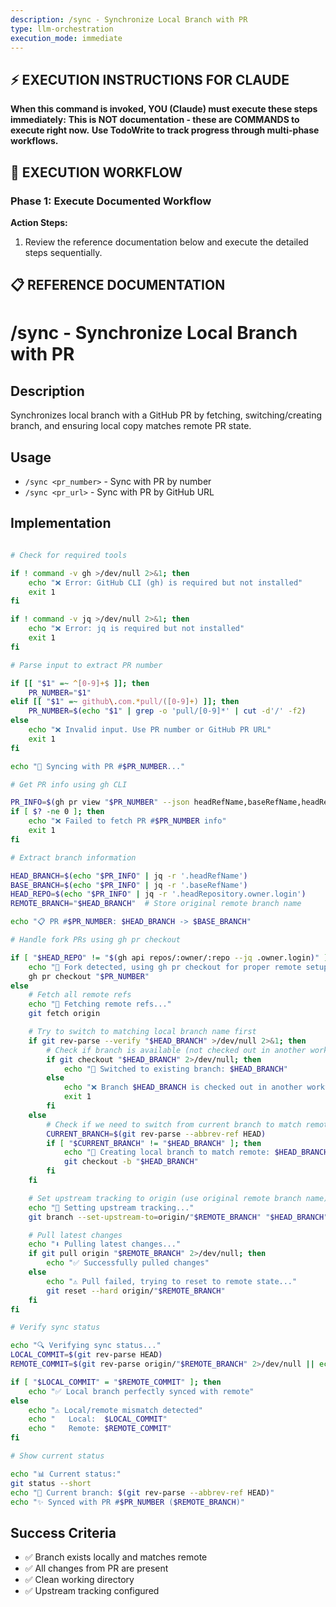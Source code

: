 ```yaml
---
description: /sync - Synchronize Local Branch with PR
type: llm-orchestration
execution_mode: immediate
---
```

## ⚡ EXECUTION INSTRUCTIONS FOR CLAUDE
**When this command is invoked, YOU (Claude) must execute these steps immediately:**
**This is NOT documentation - these are COMMANDS to execute right now.**
**Use TodoWrite to track progress through multi-phase workflows.**

## 🚨 EXECUTION WORKFLOW

### Phase 1: Execute Documented Workflow

**Action Steps:**
1. Review the reference documentation below and execute the detailed steps sequentially.

## 📋 REFERENCE DOCUMENTATION

# /sync - Synchronize Local Branch with PR

## Description

Synchronizes local branch with a GitHub PR by fetching, switching/creating branch, and ensuring local copy matches remote PR state.

## Usage

- `/sync <pr_number>` - Sync with PR by number
- `/sync <pr_url>` - Sync with PR by GitHub URL

## Implementation

```bash

# Check for required tools

if ! command -v gh >/dev/null 2>&1; then
    echo "❌ Error: GitHub CLI (gh) is required but not installed"
    exit 1
fi

if ! command -v jq >/dev/null 2>&1; then
    echo "❌ Error: jq is required but not installed"
    exit 1
fi

# Parse input to extract PR number

if [[ "$1" =~ ^[0-9]+$ ]]; then
    PR_NUMBER="$1"
elif [[ "$1" =~ github\.com.*pull/([0-9]+) ]]; then
    PR_NUMBER=$(echo "$1" | grep -o 'pull/[0-9]*' | cut -d'/' -f2)
else
    echo "❌ Invalid input. Use PR number or GitHub PR URL"
    exit 1
fi

echo "🔄 Syncing with PR #$PR_NUMBER..."

# Get PR info using gh CLI

PR_INFO=$(gh pr view "$PR_NUMBER" --json headRefName,baseRefName,headRepository 2>/dev/null)
if [ $? -ne 0 ]; then
    echo "❌ Failed to fetch PR #$PR_NUMBER info"
    exit 1
fi

# Extract branch information

HEAD_BRANCH=$(echo "$PR_INFO" | jq -r '.headRefName')
BASE_BRANCH=$(echo "$PR_INFO" | jq -r '.baseRefName')
HEAD_REPO=$(echo "$PR_INFO" | jq -r '.headRepository.owner.login')
REMOTE_BRANCH="$HEAD_BRANCH"  # Store original remote branch name

echo "📋 PR #$PR_NUMBER: $HEAD_BRANCH -> $BASE_BRANCH"

# Handle fork PRs using gh pr checkout

if [ "$HEAD_REPO" != "$(gh api repos/:owner/:repo --jq .owner.login)" ]; then
    echo "🔗 Fork detected, using gh pr checkout for proper remote setup..."
    gh pr checkout "$PR_NUMBER"
else
    # Fetch all remote refs
    echo "🔄 Fetching remote refs..."
    git fetch origin

    # Try to switch to matching local branch name first
    if git rev-parse --verify "$HEAD_BRANCH" >/dev/null 2>&1; then
        # Check if branch is available (not checked out in another worktree)
        if git checkout "$HEAD_BRANCH" 2>/dev/null; then
            echo "🔄 Switched to existing branch: $HEAD_BRANCH"
        else
            echo "❌ Branch $HEAD_BRANCH is checked out in another worktree. Please free it or run this command from that worktree."
            exit 1
        fi
    else
        # Check if we need to switch from current branch to match remote name
        CURRENT_BRANCH=$(git rev-parse --abbrev-ref HEAD)
        if [ "$CURRENT_BRANCH" != "$HEAD_BRANCH" ]; then
            echo "🔄 Creating local branch to match remote: $HEAD_BRANCH"
            git checkout -b "$HEAD_BRANCH"
        fi
    fi

    # Set upstream tracking to origin (use original remote branch name)
    echo "🔗 Setting upstream tracking..."
    git branch --set-upstream-to=origin/"$REMOTE_BRANCH" "$HEAD_BRANCH"

    # Pull latest changes
    echo "⬇️ Pulling latest changes..."
    if git pull origin "$REMOTE_BRANCH" 2>/dev/null; then
        echo "✅ Successfully pulled changes"
    else
        echo "⚠️ Pull failed, trying to reset to remote state..."
        git reset --hard origin/"$REMOTE_BRANCH"
    fi
fi

# Verify sync status

echo "🔍 Verifying sync status..."
LOCAL_COMMIT=$(git rev-parse HEAD)
REMOTE_COMMIT=$(git rev-parse origin/"$REMOTE_BRANCH" 2>/dev/null || echo "unknown")

if [ "$LOCAL_COMMIT" = "$REMOTE_COMMIT" ]; then
    echo "✅ Local branch perfectly synced with remote"
else
    echo "⚠️ Local/remote mismatch detected"
    echo "   Local:  $LOCAL_COMMIT"
    echo "   Remote: $REMOTE_COMMIT"
fi

# Show current status

echo "📊 Current status:"
git status --short
echo "📍 Current branch: $(git rev-parse --abbrev-ref HEAD)"
echo "✨ Synced with PR #$PR_NUMBER ($REMOTE_BRANCH)"
```

## Success Criteria

- ✅ Branch exists locally and matches remote
- ✅ All changes from PR are present
- ✅ Clean working directory
- ✅ Upstream tracking configured
